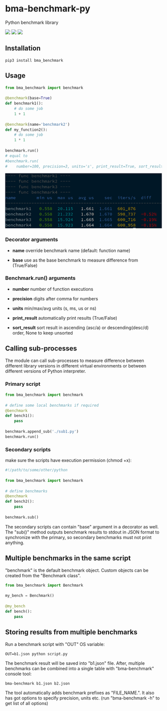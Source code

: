 # bma-benchmark-py

Python benchmark library

<img src="https://img.shields.io/pypi/v/bma-benchmark.svg" /> <img src="https://img.shields.io/badge/license-MIT-green" /> <img src="https://img.shields.io/badge/python-3.5%20%7C%203.6%20%7C%203.7%20%7C%203.8-blue.svg" />


## Installation

```shell
pip3 install bma_benchmark
```

## Usage

```python
from bma_benchmark import benchmark

@benchmark(base=True)
def benchmark1():
    # do some job
    1 + 1

@benchmark(name='benchmark2')
def my_function2():
    # do some job
    1 * 1

benchmark.run()
# equal to
#benchmark.run(
#    number=100, precision=3, units='s', print_result=True, sort_result='desc')
```

![results](https://github.com/alttch/bma-benchmark-py/blob/main/run.png?raw=true)

### Decorator arguments

* **name** override benchmark name (default: function name)

* **base** use as the base benchmark to measure difference from (True/False)

### Benchmark.run() arguments

* **number** number of function executions

* **precision** digits after comma for numbers

* **units** min/max/avg units (s, ms, us or ns)

* **print_result** automatically print results (True/False)

* **sort_result** sort result in ascending (asc/a) or descending(desc/d) order,
  None to keep unsorted

## Calling sub-processes

The module can call sub-processes to measure difference between different
library versions in different virtual environments or between different
versions of Python interpreter.

### Primary script

```python
from bma_benchmark import benchmark

# define some local benchmarks if required
@benchmark
def bench1():
    pass

benchmark.append_sub('./sub1.py')
benchmark.run()
```

### Secondary scripts

make sure the scripts have execution permission (chmod +x):

```python
#!/path/to/some/other/python

from bma_benchmark import benchmark

# define benchmarks
@benchmark
def bench2():
    pass

benchmark.sub()
```

The secondary scripts can contain "base" argument in a decorator as well. The
"sub()" method outputs benchmark results to stdout in JSON format to
synchronize with the primary, so secondary benchmarks must not print anything.

## Multiple benchmarks in the same script

"benchmark" is the default benchmark object. Custom objects can be created from
the "Benchmark class".

```python
from bma_benchmark import Benchmark

my_bench = Benchmark()

@my_bench
def bench():
    pass
```

## Storing results from multiple benchmarks

Run a benchmark script with "OUT" OS variable:

```shell
OUT=b1.json python script.py
```

The benchmark result will be saved into "b1.json" file. After, multiple
benchmarks can be combined into a single table with "bma-benchmark" console
tool:

```shell
bma-benchmark b1.json b2.json
```

The tool automatically adds benchmark prefixes as "FILE_NAME.". It also has got
options to specify precision, units etc. (run "bma-benchmark -h" to get list of
all options)
